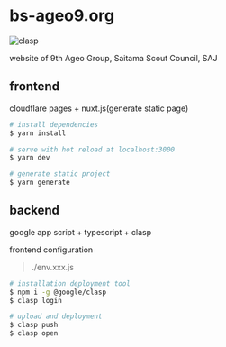 # bs-ageo9.org
![clasp](https://github.com/bs-ageo09/bs-ageo9.org/workflows/clasp/badge.svg?branch=master)

website of 9th Ageo Group, Saitama Scout Council, SAJ

## frontend
cloudflare pages + nuxt.js(generate static page)

``` bash
# install dependencies
$ yarn install

# serve with hot reload at localhost:3000
$ yarn dev

# generate static project
$ yarn generate
```

## backend
google app script + typescript + clasp

frontend configuration
> ./env.xxx.js

```bash
# installation deployment tool
$ npm i -g @google/clasp
$ clasp login

# upload and deployment
$ clasp push
$ clasp open
```
